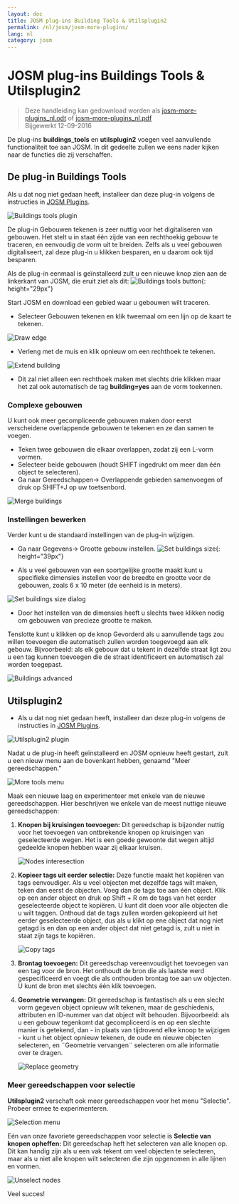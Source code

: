 ```yaml
---
layout: doc
title: JOSM plug-ins Building Tools & Utilsplugin2 
permalink: /nl/josm/josm-more-plugins/
lang: nl
category: josm
---
```


JOSM plug-ins Buildings Tools & Utilsplugin2
============

> Deze handleiding kan gedownload worden als [josm-more-plugins_nl.odt](/files/josm-more-plugins_nl.odt) of [josm-more-plugins_nl.pdf](/files/josm-more-plugins_nl.pdf)  
> Bijgewerkt 12-09-2016  

De plug-ins **buildings_tools** en **utilsplugin2** voegen veel aanvullende functionaliteit toe aan JOSM. In dit gedeelte zullen we eens nader kijken naar de functies die zij verschaffen.  

De plug-in Buildings Tools
--------------------------

Als u dat nog niet gedaan heeft, installeer dan deze plug-in volgens de instructies in [JOSM Plugins](/nl/josm/josm-plugins).  

![Buildings tools plugin][]

De plug-in Gebouwen tekenen is zeer nuttig voor het digitaliseren van gebouwen. Het stelt u in staat één zijde van een rechthoekig gebouw te traceren, en eenvoudig de vorm uit te breiden. Zelfs als u veel gebouwen digitaliseert, zal deze plug-in u klikken besparen, en u daarom ook tijd besparen.  

Als de plug-in eenmaal is geïnstalleerd zult u een nieuwe knop zien aan de linkerkant van JOSM, die eruit ziet als dit: ![Buildings tools button][]{: height="29px"}

Start JOSM en download een gebied waar u gebouwen wilt traceren.  

* Selecteer Gebouwen tekenen en klik tweemaal om een lijn op de kaart te tekenen.  

![Draw edge][]

* Verleng met de muis en klik opnieuw om een rechthoek te tekenen.  

![Extend building][]

* Dit zal niet alleen een rechthoek maken met slechts drie klikken maar het zal ook automatisch de tag **building=yes** aan de vorm toekennen.  

### Complexe gebouwen

U kunt ook meer gecompliceerde gebouwen maken door eerst verscheidene overlappende gebouwen te tekenen en ze dan samen te voegen.  

* Teken twee gebouwen die elkaar overlappen, zodat zij een L-vorm vormen.  
* Selecteer beide gebouwen (houdt SHIFT ingedrukt om meer dan één object te selecteren).  
* Ga naar Gereedschappen-> Overlappende gebieden samenvoegen of druk op SHIFT+J op uw toetsenbord.  

![Merge buildings][]

### Instellingen bewerken

Verder kunt u de standaard instellingen van de plug-in wijzigen.  

* Ga naar Gegevens-> Grootte gebouw instellen. ![Set buildings size][]{: height="39px"}  

* Als u veel gebouwen van een soortgelijke grootte maakt kunt u specifieke dimensies instellen voor de breedte en grootte voor de gebouwen, zoals 6 x 10 meter (de eenheid is in meters).  

![Set buildings size dialog][]

* Door het instellen van de dimensies heeft u slechts twee klikken nodig om gebouwen van precieze grootte te maken.  

Tenslotte kunt u klikken op de knop Gevorderd als u aanvullende tags zou willen toevoegen die automatisch zullen worden toegevoegd aan elk gebouw. Bijvoorbeeld: als elk gebouw dat u tekent in dezelfde straat ligt zou u een tag kunnen toevoegen die de straat identificeert en automatisch zal worden toegepast.  

![Buildings advanced][]


Utilsplugin2
-------------

* Als u dat nog niet gedaan heeft, installeer dan deze plug-in volgens de instructies in [JOSM Plugins](/nl/josm/josm-plugins).  

![Utilsplugin2 plugin][]

Nadat u de plug-in heeft geïnstalleerd en JOSM opnieuw heeft gestart, zult u een nieuw menu aan de bovenkant hebben, genaamd "Meer gereedschappen."  

![More tools menu][]

Maak een nieuwe laag en experimenteer met enkele van de nieuwe gereedschappen. Hier beschrijven we enkele van de meest nuttige nieuwe gereedschappen:  

1. **Knopen bij kruisingen toevoegen:**  Dit gereedschap is bijzonder nuttig voor het toevoegen van ontbrekende knopen op kruisingen van geselecteerde wegen. Het is een goede gewoonte dat wegen altijd gedeelde knopen hebben waar zij elkaar kruisen.  

    ![Nodes interesection][]

2. **Kopieer tags uit eerder selectie:**  Deze functie maakt het kopiëren van tags eenvoudiger. Als u veel objecten met dezelfde tags wilt maken, teken dan eerst de objecten.  Voeg dan de tags toe aan één object.  Klik op een ander object en druk op Shift + R om de tags van het eerder geselecteerde object te kopiëren.  U kunt dit doen voor alle objecten die u wilt taggen.  Onthoud dat de tags zullen worden gekopieerd uit het eerder geselecteerde object, dus als u klikt op ene object dat nog niet getagd is en dan op een ander object dat niet getagd is, zult u niet in staat zijn tags te kopiëren.  

    ![Copy tags][]

3. **Brontag toevoegen:** Dit gereedschap vereenvoudigt het toevoegen van een tag voor de bron. Het onthoudt de bron die als laatste werd gespecificeerd en voegt die als onthouden brontag toe aan uw objecten. U kunt de bron met slechts één klik toevoegen.  

4. **Geometrie vervangen:** Dit gereedschap is fantastisch als u een slecht vorm gegeven object opnieuw wilt tekenen, maar de geschiedenis, attributen en ID-nummer van dat object wilt behouden. Bijvoorbeeld: als u een gebouw tegenkomt dat gecompliceerd is en op een slechte manier is getekend, dan - in plaats van tijdrovend elke knoop te wijzigen - kunt u het object opnieuw tekenen, de oude en nieuwe objecten selecteren, en ¨Geometrie vervangen¨ selecteren om alle informatie over te dragen.  

    ![Replace geometry][]


### Meer gereedschappen voor selectie

**Utilsplugin2** verschaft ook meer gereedschappen voor het menu "Selectie". Probeer ermee te experimenteren.  

![Selection menu][]

Eén van onze favoriete gereedschappen voor selectie is **Selectie van knopen opheffen:** Dit gereedschap heft het selecteren van alle knopen op. Dit kan handig zijn als u een vak tekent om veel objecten te selecteren, maar als u niet alle knopen wilt selecteren die zijn opgenomen in alle lijnen en vormen.  

![Unselect nodes][]

Veel succes!  


[Buildings tools plugin]: /images/josm/buildings_tools-plugin.png
[Buildings tools button]: /images/josm/buildings_tools-button.png
[Draw edge]: /images/josm/draw-edge.png
[Extend building]: /images/josm/extend-building.png
[Merge buildings]: /images/josm/merge-buildings.png
[Set buildings size]: /images/josm/set-buildings-size.png
[Set buildings size dialog]: /images/josm/set-buildings-size-dialog.png
[Buildings advanced]: /images/josm/buildings-advanced.png
[Utilsplugin2 plugin]: /images/josm/utilsplugin2-plugin.png
[More tools menu]: /images/josm/more-tools-menu.png
[Nodes interesection]: /images/josm/utilsplugin2-nodes-intersection.png
[Copy tags]: /images/josm/utilsplugin2-copy-tags.png
[Replace geometry]: /images/josm/utilsplugin2-replace-geometry.png
[Selection menu]: /images/josm/selection-menu.png
[Unselect nodes]: /images/josm/utilsplugin2-unselect-nodes.png

